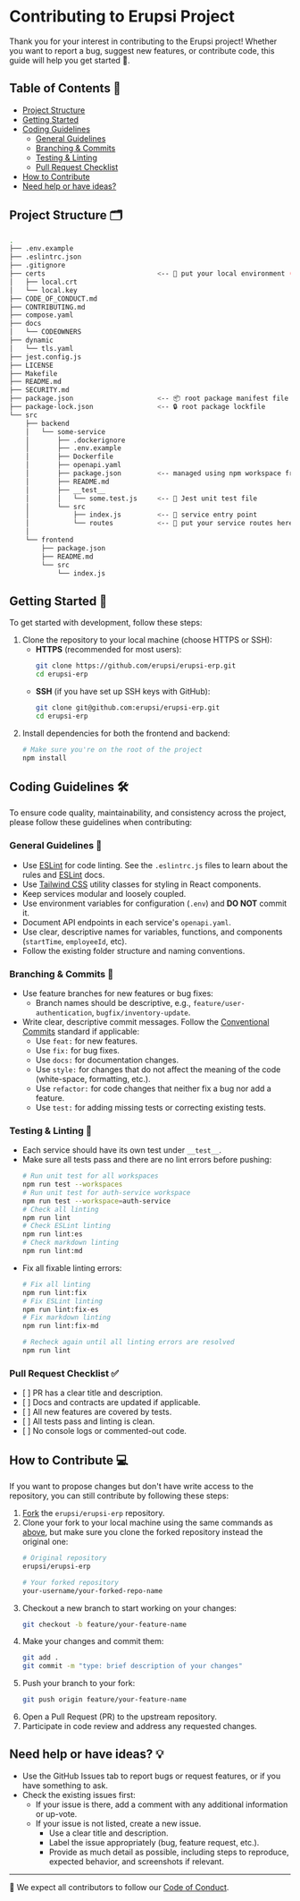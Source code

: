 # Contributing to Erupsi Project

Thank you for your interest in contributing to the Erupsi project! Whether you want to report a bug, suggest new
features, or contribute code, this guide will help you get started 🎉.

## Table of Contents 🧭

* [Project Structure](#project-structure-)
* [Getting Started](#getting-started-)
* [Coding Guidelines](#coding-guidelines-)
  * [General Guidelines](#general-guidelines-)
  * [Branching & Commits](#branching--commits-)
  * [Testing & Linting](#testing--linting-)
  * [Pull Request Checklist](#pull-request-checklist-)
* [How to Contribute](#how-to-contribute-)
* [Need help or have ideas?](#need-help-or-have-ideas-)

## Project Structure 🗂

```bash
.
├── .env.example
├── .eslintrc.json
├── .gitignore
├── certs                            <-- 🔑 put your local environment (self-signed) certs here
│   ├── local.crt
│   └── local.key
├── CODE_OF_CONDUCT.md
├── CONTRIBUTING.md
├── compose.yaml
├── docs
│   └── CODEOWNERS
├── dynamic
│   └── tls.yaml
├── jest.config.js
├── LICENSE
├── Makefile
├── README.md
├── SECURITY.md
├── package.json                     <-- 📦 root package manifest file
├── package-lock.json                <-- 🔒 root package lockfile
└── src
    ├── backend
    │   └── some-service
    │       ├── .dockerignore
    │       ├── .env.example
    │       ├── Dockerfile
    │       ├── openapi.yaml
    │       ├── package.json         <-- managed using npm workspace from project root
    │       ├── README.md
    │       ├── __test__
    │       │   └── some.test.js     <-- 🧪 Jest unit test file
    │       └── src
    │           ├── index.js         <-- 🚪 service entry point
    │           └── routes           <-- 🚩 put your service routes here
    │           
    └── frontend
        ├── package.json
        ├── README.md
        └── src
            └── index.js
```

## Getting Started 🚀

To get started with development, follow these steps:

1. Clone the repository to your local machine (choose HTTPS or SSH):
   * **HTTPS** (recommended for most users):
     ```bash
     git clone https://github.com/erupsi/erupsi-erp.git
     cd erupsi-erp
     ```
   * **SSH** (if you have set up SSH keys with GitHub):
     ```bash
     git clone git@github.com:erupsi/erupsi-erp.git
     cd erupsi-erp
     ```
2. Install dependencies for both the frontend and backend:
   ```bash
   # Make sure you're on the root of the project
   npm install
   ```

## Coding Guidelines 🛠

To ensure code quality, maintainability, and consistency across the project, please follow these guidelines when
contributing:

### General Guidelines 📜

* Use [ESLint](https://eslint.org/) for code linting. See the `.eslintrc.js` files to learn about the rules and [ESLint](https://eslint.org/docs/latest/use/configure/) docs.
* Use [Tailwind CSS](https://tailwindcss.com/docs/utility-first) utility classes for styling in React components.
* Keep services modular and loosely coupled.
* Use environment variables for configuration (`.env`) and **DO NOT** commit it.
* Document API endpoints in each service's `openapi.yaml`.
* Use clear, descriptive names for variables, functions, and components (`startTime`, `employeeId`, etc).
* Follow the existing folder structure and naming conventions.

### Branching & Commits 🔀

* Use feature branches for new features or bug fixes:
  * Branch names should be descriptive, e.g., `feature/user-authentication`, `bugfix/inventory-update`.
* Write clear, descriptive commit messages. Follow the [Conventional Commits](https://www.conventionalcommits.org/en/v1.0.0/) standard if applicable:
  * Use `feat:` for new features.
  * Use `fix:` for bug fixes.
  * Use `docs:` for documentation changes.
  * Use `style:` for changes that do not affect the meaning of the code (white-space, formatting, etc.).
  * Use `refactor:` for code changes that neither fix a bug nor add a feature.
  * Use `test:` for adding missing tests or correcting existing tests.

### Testing & Linting 🧪

* Each service should have its own test under `__test__`.
* Make sure all tests pass and there are no lint errors before pushing:
  ```bash
  # Run unit test for all workspaces
  npm run test --workspaces
  # Run unit test for auth-service workspace
  npm run test --workspace=auth-service
  # Check all linting
  npm run lint
  # Check ESLint linting
  npm run lint:es
  # Check markdown linting
  npm run lint:md
  ```
* Fix all fixable linting errors:
  ```bash
  # Fix all linting
  npm run lint:fix
  # Fix ESLint linting
  npm run lint:fix-es
  # Fix markdown linting
  npm run lint:fix-md

  # Recheck again until all linting errors are resolved
  npm run lint
  ```

### Pull Request Checklist ✅

* \[ ] PR has a clear title and description.
* \[ ] Docs and contracts are updated if applicable.
* \[ ] All new features are covered by tests.
* \[ ] All tests pass and linting is clean.
* \[ ] No console logs or commented-out code.

## How to Contribute 💻

If you want to propose changes but don't have write access to the repository, you can still contribute by following
these steps:

1. [Fork](https://docs.github.com/en/pull-requests/collaborating-with-pull-requests/working-with-forks/fork-a-repo#forking-a-repository)
   the `erupsi/erupsi-erp` repository.
2. Clone your fork to your local machine using the same commands as [above](#getting-started-), but make sure you clone
   the forked repository instead the original one:
   ```bash
   # Original repository
   erupsi/erupsi-erp

   # Your forked repository
   your-username/your-forked-repo-name
   ```
3. Checkout a new branch to start working on your changes:
   ```bash
   git checkout -b feature/your-feature-name
   ```
4. Make your changes and commit them:
   ```bash
   git add .
   git commit -m "type: brief description of your changes"
   ```
5. Push your branch to your fork:
   ```bash
   git push origin feature/your-feature-name
   ```
6. Open a Pull Request (PR) to the upstream repository.
7. Participate in code review and address any requested changes.

## Need help or have ideas? 💡

* Use the GitHub Issues tab to report bugs or request features, or if you have something to ask.
* Check the existing issues first:
  * If your issue is there, add a comment with any additional information or up-vote.
  * If your issue is not listed, create a new issue.
    * Use a clear title and description.
    * Label the issue appropriately (bug, feature request, etc.).
    * Provide as much detail as possible, including steps to reproduce, expected behavior, and screenshots if
      relevant.

***

🤝 We expect all contributors to follow our [Code of Conduct](/CODE_OF_CONDUCT.md).
